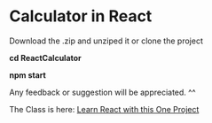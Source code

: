 # Calculator in React

Download the .zip and unziped it or clone the project

**cd ReactCalculator**

**npm start**

Any feedback or suggestion will be appreciated. ^^

The Class is here: [Learn React with this One Project](https://www.youtube.com/watch?v=Rh3tobg7hEo)

<!-- ![Calculator](public/todo/1.png) -->
